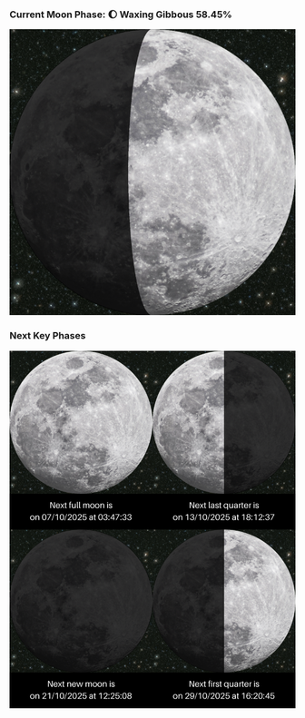 ### Current Moon Phase: 🌔 Waxing Gibbous 58.45%
![Moon Phase](moonphase.png)
### Next Key Phases
![Gallery](gallery.png)